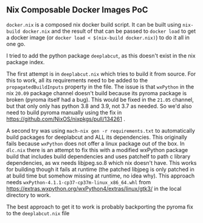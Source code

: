Nix Composable Docker Images PoC
--------------------------------

`docker.nix` is a composed nix docker build script. It can be built using `nix-build docker.nix` and the result of that can be passed to `docker load` to get a docker image (or `docker load < $(nix-build docker.nix)`) to do it all in one go.

I tried to add the python package `deeplabcut`, as this doesn't exist in the nix package index.

The first attempt is in `deeplabcut.nix` which tries to build it from source. For this to work, all its requirements need to be added to the `propagatedBuildInputs` property in the file. The issue is that `wxPython` in the nix `20.09` package channel
doesn't build because its pyroma package is broken (pyroma itself had a bug). This would be fixed in the `21.05` channel, but that only only has python 3.8 and 3.9, not
3.7 as needed. So we'd also need to build pyroma manually using the fix in https://github.com/NixOS/nixpkgs/pull/134261 .

A second try was using `mach-nix gen -r requirements.txt` to automatically build
packages for deeplabcut and ALL its dependencies. This originally fails because
`wxPython` does not offer a linux package out of the box. In `dlc.nix` there is an
attempt to fix this with a modified wxPython package build that includes build
dependencies and uses patchelf to path c library dependencies, as wx needs
libjpeg.so.8 which nix doesn't have. This works for building though it fails
at runtime (the patched libjpeg is only patched in at build time but somehow
missing at runtime, no idea why). This approach needs `wxPython-4.1.1-cp37-cp37m-linux_x86_64.whl` from https://extras.wxpython.org/wxPython4/extras/linux/gtk3/ in the local directory to work.

The best approach to get it to work is probably backporting the pyroma fix to
the `deeplabcut.nix` file